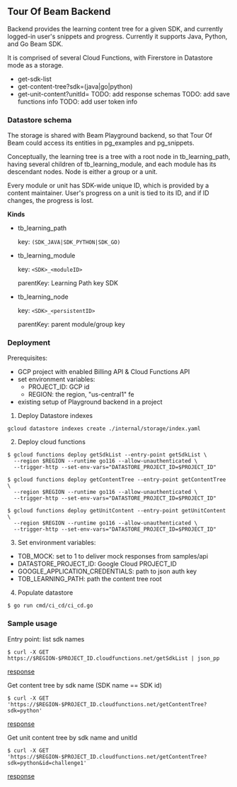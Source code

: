 <!--
 Licensed under the Apache License, Version 2.0 (the "License");
 you may not use this file except in compliance with the License.
 You may obtain a copy of the License at

     http://www.apache.org/licenses/LICENSE-2.0

 Unless required by applicable law or agreed to in writing, software
 distributed under the License is distributed on an "AS IS" BASIS,
 WITHOUT WARRANTIES OR CONDITIONS OF ANY KIND, either express or implied.
 See the License for the specific language governing permissions and
 limitations under the License.
-->

## Tour Of Beam Backend

Backend provides the learning content tree for a given SDK,
and currently logged-in user's snippets and progress.
Currently it supports Java, Python, and Go Beam SDK.

It is comprised of several Cloud Functions, with Firerstore in Datastore mode as a storage.
* get-sdk-list
* get-content-tree?sdk=(java|go|python)
* get-unit-content?unitId=<id>
TODO: add response schemas
TODO: add save functions info
TODO: add user token info

### Datastore schema

The storage is shared with Beam Playground backend, so that Tour Of Beam could access its entities in
pg_examples and pg_snippets.

Conceptually, the learning tree is a tree with a root node in tb_learning_path,
having several children of tb_learning_module, and each module has its descendant nodes.
Node is either a group or a unit.

Every module or unit has SDK-wide unique ID, which is provided by a content maintainer.
User's progress on a unit is tied to its ID, and if ID changes, the progress is lost.

__Kinds__
- tb_learning_path

  key: `(SDK_JAVA|SDK_PYTHON|SDK_GO)`

- tb_learning_module

  key: `<SDK>_<moduleID>`

  parentKey: Learning Path key SDK

- tb_learning_node

  key: `<SDK>_<persistentID>`

  parentKey: parent module/group key


### Deployment
Prerequisites:
 - GCP project with enabled Billing API & Cloud Functions API
 - set environment variables:
   * PROJECT_ID: GCP id
   * REGION: the region, "us-central1" fe 
 - existing setup of Playground backend in a project

1. Deploy Datastore indexes
```
gcloud datastore indexes create ./internal/storage/index.yaml
```

2. Deploy cloud functions
```
$ gcloud functions deploy getSdkList --entry-point getSdkList \
  --region $REGION --runtime go116 --allow-unauthenticated \
  --trigger-http --set-env-vars="DATASTORE_PROJECT_ID=$PROJECT_ID"

$ gcloud functions deploy getContentTree --entry-point getContentTree \
  --region $REGION --runtime go116 --allow-unauthenticated \
  --trigger-http --set-env-vars="DATASTORE_PROJECT_ID=$PROJECT_ID"

$ gcloud functions deploy getUnitContent --entry-point getUnitContent \
  --region $REGION --runtime go116 --allow-unauthenticated \
  --trigger-http --set-env-vars="DATASTORE_PROJECT_ID=$PROJECT_ID"
```
3. Set environment variables:
- TOB_MOCK: set to 1 to deliver mock responses from samples/api
- DATASTORE_PROJECT_ID: Google Cloud PROJECT_ID
- GOOGLE_APPLICATION_CREDENTIALS: path to json auth key
- TOB_LEARNING_PATH: path the content tree root

4. Populate datastore
```
$ go run cmd/ci_cd/ci_cd.go
```

### Sample usage

Entry point: list sdk names
```
$ curl -X GET https://$REGION-$PROJECT_ID.cloudfunctions.net/getSdkList | json_pp
```
[response](./samples/api/get_sdk_list.json)

Get content tree by sdk name (SDK name == SDK id)
```
$ curl -X GET 'https://$REGION-$PROJECT_ID.cloudfunctions.net/getContentTree?sdk=python'
```
[response](./samples/api/get_content_tree.json)


Get unit content tree by sdk name and unitId
```
$ curl -X GET 'https://$REGION-$PROJECT_ID.cloudfunctions.net/getContentTree?sdk=python&id=challenge1'
```
[response](./samples/api/get_unit_content.json)
